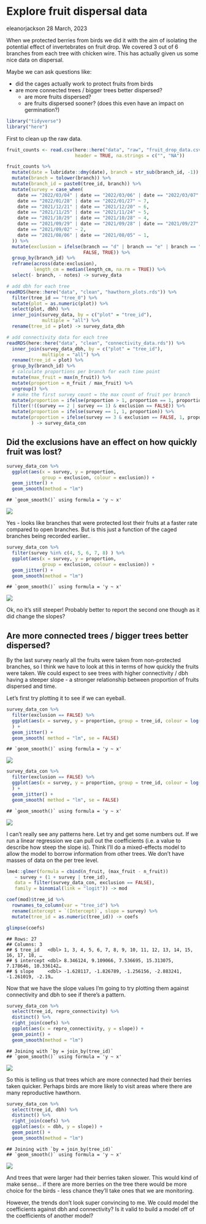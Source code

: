 Explore fruit dispersal data
================
eleanorjackson
28 March, 2023

When we protected berries from birds we did it with the aim of isolating
the potential effect of invertebrates on fruit drop. We covered 3 out of
6 branches from each tree with chicken wire. This has actually given us
some nice data on dispersal.

Maybe we can ask questions like:

- did the cages actually work to protect fruits from birds
- are more connected trees / bigger trees better dispersed?
  - are more fruits dispersed?
  - are fruits dispersed sooner? (does this even have an impact on
    germination?)

``` r
library("tidyverse")
library("here")
```

First to clean up the raw data.

``` r
fruit_counts <- read.csv(here::here("data", "raw", "fruit_drop_data.csv"),
                         header = TRUE, na.strings = c("", "NA"))

fruit_counts %>%
  mutate(date = lubridate::dmy(date), branch = str_sub(branch_id, -1)) %>%
  mutate(branch = tolower(branch)) %>%
  mutate(branch_id = paste0(tree_id, branch)) %>%
  mutate(survey = case_when(
    date == "2022/03/04" | date == "2022/03/06" | date == "2022/03/07" ~ 8,
    date == "2022/01/28" | date == "2022/01/27" ~ 7,
    date == "2021/12/21" | date == "2021/12/20" ~ 6,
    date == "2021/11/25" | date == "2021/11/24" ~ 5,
    date == "2021/10/29" | date == "2021/10/28" ~ 4,
    date == "2021/09/29" | date == "2021/09/28" | date == "2021/09/27" ~ 3,
    date == "2021/09/02" ~ 2,
    date == "2021/08/06" | date == "2021/08/05" ~ 1,
  )) %>%
  mutate(exclusion = ifelse(branch == "d" | branch == "e" | branch == "f",
                            FALSE, TRUE)) %>%
  group_by(branch_id) %>%
  reframe(across(date:exclusion),
          length_cm = median(length_cm, na.rm = TRUE)) %>%
  select(- branch, - notes) -> survey_data

# add dbh for each tree
readRDS(here::here("data", "clean", "hawthorn_plots.rds")) %>%
  filter(tree_id == "tree_0") %>%
  mutate(plot = as.numeric(plot)) %>%
  select(plot, dbh) %>%
  inner_join(survey_data, by = c("plot" = "tree_id"),
             multiple = "all") %>%
  rename(tree_id = plot) -> survey_data_dbh

# add connectivity data for each tree
readRDS(here::here("data", "clean", "connectivity_data.rds")) %>%
  inner_join(survey_data_dbh, by = c("plot" = "tree_id"),
             multiple = "all") %>%
  rename(tree_id = plot) %>%
  group_by(branch_id) %>%
  # calculate proportions per branch for each time point
  mutate(max_fruit = max(n_fruit)) %>% 
  mutate(proportion = n_fruit / max_fruit) %>%
  ungroup() %>%
  # make the first survey count = the max count of fruit per branch
  mutate(proportion = ifelse(proportion > 1, proportion == 1, proportion)) %>%
  filter(!((survey == 2 | survey == 1) & exclusion == FALSE)) %>%
  mutate(proportion = ifelse(survey == 1, 1, proportion)) %>%
  mutate(proportion = ifelse(survey == 3 & exclusion == FALSE, 1, proportion)
         ) -> survey_data_con
```

## Did the exclusions have an effect on how quickly fruit was lost?

``` r
survey_data_con %>%
  ggplot(aes(x = survey, y = proportion, 
             group = exclusion, colour = exclusion)) +
  geom_jitter() +
  geom_smooth(method = "lm")
```

    ## `geom_smooth()` using formula = 'y ~ x'

![](figures/2023-03-27_explore-dispersal/unnamed-chunk-1-1.png)<!-- -->

Yes - looks like branches that were protected lost their fruits at a
faster rate compared to open branches. But is this just a function of
the caged branches being recorded earlier..

``` r
survey_data_con %>%
  filter(survey %in% c(4, 5, 6, 7, 8) ) %>% 
  ggplot(aes(x = survey, y = proportion, 
             group = exclusion, colour = exclusion)) +
  geom_jitter() +
  geom_smooth(method = "lm")
```

    ## `geom_smooth()` using formula = 'y ~ x'

![](figures/2023-03-27_explore-dispersal/unnamed-chunk-2-1.png)<!-- -->

Ok, no it’s still steeper! Probably better to report the second one
though as it did change the slopes?

## Are more connected trees / bigger trees better dispersed?

By the last survey nearly all the fruits were taken from non-protected
branches, so I think we have to look at this in terms of how quickly the
fruits were taken. We could expect to see trees with higher connectivity
/ dbh having a steeper slope - a stronger relationship between
proportion of fruits dispersed and time.

Let’s first try plotting it to see if we can eyeball.

``` r
survey_data_con %>%
  filter(exclusion == FALSE) %>%
  ggplot(aes(x = survey, y = proportion, group = tree_id, colour = log(connectivity)),
  ) +
  geom_jitter() +
  geom_smooth( method = "lm", se = FALSE)
```

    ## `geom_smooth()` using formula = 'y ~ x'

![](figures/2023-03-27_explore-dispersal/proportion-survey-connectivity-1.png)<!-- -->

``` r
survey_data_con %>%
  filter(exclusion == FALSE) %>%
  ggplot(aes(x = survey, y = proportion, group = tree_id, colour = log(dbh)),
  ) +
  geom_jitter() +
  geom_smooth( method = "lm", se = FALSE)
```

    ## `geom_smooth()` using formula = 'y ~ x'

![](figures/2023-03-27_explore-dispersal/proportion-survey-dbh-1.png)<!-- -->

I can’t really see any patterns here. Let try and get some numbers out.
If we run a linear regression we can pull out the coefficients (i.e. a
value to describe how steep the slope is). Think I’ll do a mixed-effects
model to allow the model to borrow information from other trees. We
don’t have masses of data on the per tree level.

``` r
lme4::glmer(formula = cbind(n_fruit, (max_fruit - n_fruit))
   ~ survey + (1 + survey | tree_id),
   data = filter(survey_data_con, exclusion == FALSE),
   family = binomial(link = "logit")) -> mod

coef(mod)$tree_id %>%
  rownames_to_column(var = "tree_id") %>%
  rename(intercept = `(Intercept)`, slope = survey) %>%
  mutate(tree_id = as.numeric(tree_id)) -> coefs

glimpse(coefs)
```

    ## Rows: 27
    ## Columns: 3
    ## $ tree_id   <dbl> 1, 3, 4, 5, 6, 7, 8, 9, 10, 11, 12, 13, 14, 15, 16, 17, 18, …
    ## $ intercept <dbl> 8.346124, 9.109066, 7.536695, 15.313075, 7.178646, 10.336142…
    ## $ slope     <dbl> -1.628117, -1.826789, -1.256156, -2.883241, -1.261019, -2.19…

Now that we have the slope values I’m going to try plotting them against
connectivity and dbh to see if there’s a pattern.

``` r
survey_data_con %>%
  select(tree_id, repro_connectivity) %>%
  distinct() %>%
  right_join(coefs) %>%
  ggplot(aes(x = repro_connectivity, y = slope)) + 
  geom_point() + 
  geom_smooth(method = "lm")
```

    ## Joining with `by = join_by(tree_id)`
    ## `geom_smooth()` using formula = 'y ~ x'

![](figures/2023-03-27_explore-dispersal/slope-connectivity-1.png)<!-- -->

So this is telling us that trees which are more connected had their
berries taken quicker. Perhaps birds are more likely to visit areas
where there are many reproductive hawthorn.

``` r
survey_data_con %>%
  select(tree_id, dbh) %>%
  distinct() %>%
  right_join(coefs) %>%
  ggplot(aes(x = dbh, y = slope)) + 
  geom_point() + 
  geom_smooth(method = "lm")
```

    ## Joining with `by = join_by(tree_id)`
    ## `geom_smooth()` using formula = 'y ~ x'

![](figures/2023-03-27_explore-dispersal/slope-dbh-1.png)<!-- -->

And trees that were larger had their berries taken slower. This would
kind of make sense… if there are more berries on the tree there would be
more choice for the birds - less chance they’ll take ones that we are
monitoring.

However, the trends don’t look super convincing to me. We could model
the coefficients against dbh and connectivity? Is it valid to build a
model off of the coefficients of another model?
